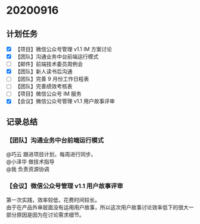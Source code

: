 # 20200916

## 计划任务

- [x] 【项目】微信公众号管理 v1.1 IM 方案讨论
- [x] 【团队】沟通业务中台前端运行模式
- [ ] 【邮件】前端技术委员周例会
- [x] 【团队】新人读书后沟通
- [ ] 【团队】完善 9 月份工作日程表
- [ ] 【团队】完善绩效考核表
- [ ] 【项目】微信公众号 IM 服务
- [x] 【会议】微信公众号管理 v1.1 用户故事评审

## 记录总结

### 【团队】沟通业务中台前端运行模式

@巧云 跟进项目计划，每周进行同步。  
@小泽华 做技术指导  
@我 负责资源协调

### 【会议】微信公众号管理 v1.1 用户故事评审

第一次实践，效率较低，花费时间较长。  
由于在产品外审层面没有运用用户故事，所以这次用户故事讨论效率低下的很大一部分原因是因为在讨论需求细节。
